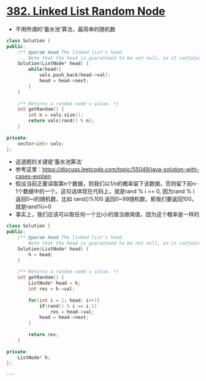 # [382. Linked List Random Node](https://leetcode.com/problems/linked-list-random-node/#/solutions)
* 不用所谓的'蓄水池'算法，最简单的随机数

```C++
class Solution {
public:
    /** @param head The linked list's head.
        Note that the head is guaranteed to be not null, so it contains at least one node. */
    Solution(ListNode* head) {
        while(head){
            vals.push_back(head->val);
            head = head->next;
        }
    }
    
    /** Returns a random node's value. */
    int getRandom() {
        int n = vals.size();
        return vals[rand() % n];
    }
    
private:
    vector<int> vals;
};

```

* 这道题的关键是‘蓄水池算法’
* 参考这里：https://discuss.leetcode.com/topic/55049/java-solution-with-cases-explain
* 假设当前正要读取第n个数据，则我们以1/n的概率留下该数据，否则留下前n-1个数据中的一个。这句话体现在代码上，就是rand % i == 0, 因为rand % i 返回0~i的随机数，比如 rand()%100 返回0~99随机数，那我们要返回100，就是rand%i=0
* 事实上，我们应该可以取任何一个比i小的值当做阈值，因为这个概率是一样的

```c++
class Solution {
public:
    /** @param head The linked list's head.
        Note that the head is guaranteed to be not null, so it contains at least one node. */
    Solution(ListNode* head) {
        h = head;
    }
    
    /** Returns a random node's value. */
    int getRandom() {
        ListNode* head = h;
        int res = h->val;
        
        for(int i = 1; head; i++){
            if(rand() % i == i-1)
                res = head->val;
            head = head->next;
        }
        
        return res;
    }
    
private:
    ListNode* h;
};

···
